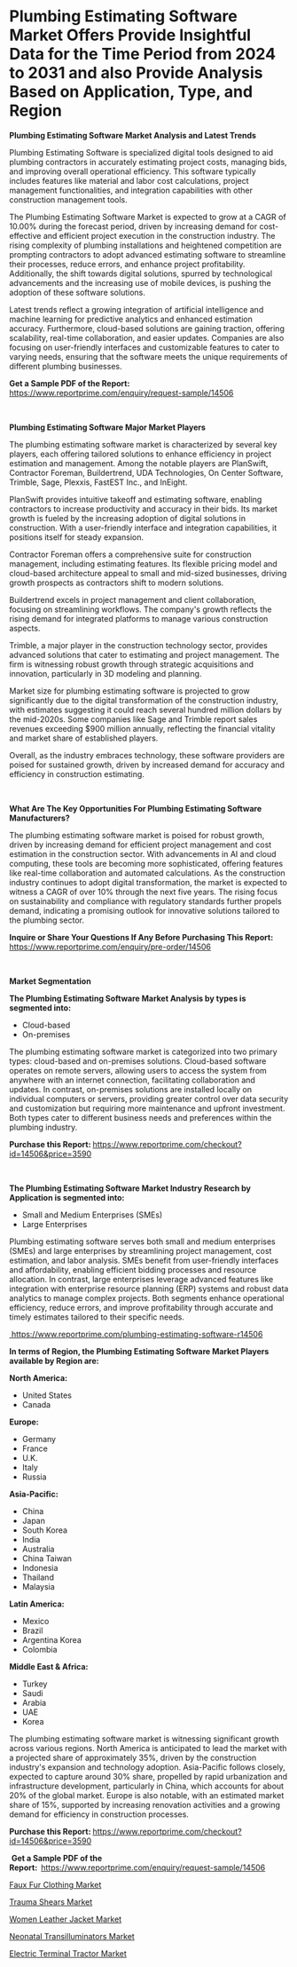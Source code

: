 <p><h1>Plumbing Estimating Software Market Offers Provide Insightful Data for the Time Period from 2024 to 2031 and also Provide Analysis Based on Application, Type, and Region</h1></p><p><strong>Plumbing Estimating Software Market Analysis and Latest Trends</strong></p>
<p><p>Plumbing Estimating Software is specialized digital tools designed to aid plumbing contractors in accurately estimating project costs, managing bids, and improving overall operational efficiency. This software typically includes features like material and labor cost calculations, project management functionalities, and integration capabilities with other construction management tools. </p><p>The Plumbing Estimating Software Market is expected to grow at a CAGR of 10.00% during the forecast period, driven by increasing demand for cost-effective and efficient project execution in the construction industry. The rising complexity of plumbing installations and heightened competition are prompting contractors to adopt advanced estimating software to streamline their processes, reduce errors, and enhance project profitability. Additionally, the shift towards digital solutions, spurred by technological advancements and the increasing use of mobile devices, is pushing the adoption of these software solutions. </p><p>Latest trends reflect a growing integration of artificial intelligence and machine learning for predictive analytics and enhanced estimation accuracy. Furthermore, cloud-based solutions are gaining traction, offering scalability, real-time collaboration, and easier updates. Companies are also focusing on user-friendly interfaces and customizable features to cater to varying needs, ensuring that the software meets the unique requirements of different plumbing businesses.</p></p>
<p><strong>Get a Sample PDF of the Report:&nbsp;</strong> <a href="https://www.reportprime.com/enquiry/request-sample/14506?utm_campaign=1087&utm_medium=2&utm_source=Github&utm_content=ia&utm_term=16112024&utm_id=plumbing-estimating-software">https://www.reportprime.com/enquiry/request-sample/14506</a></p>
<p>&nbsp;</p>
<p><strong>Plumbing Estimating Software Major Market Players</strong></p>
<p><p>The plumbing estimating software market is characterized by several key players, each offering tailored solutions to enhance efficiency in project estimation and management. Among the notable players are PlanSwift, Contractor Foreman, Buildertrend, UDA Technologies, On Center Software, Trimble, Sage, Plexxis, FastEST Inc., and InEight.</p><p>PlanSwift provides intuitive takeoff and estimating software, enabling contractors to increase productivity and accuracy in their bids. Its market growth is fueled by the increasing adoption of digital solutions in construction. With a user-friendly interface and integration capabilities, it positions itself for steady expansion.</p><p>Contractor Foreman offers a comprehensive suite for construction management, including estimating features. Its flexible pricing model and cloud-based architecture appeal to small and mid-sized businesses, driving growth prospects as contractors shift to modern solutions.</p><p>Buildertrend excels in project management and client collaboration, focusing on streamlining workflows. The company's growth reflects the rising demand for integrated platforms to manage various construction aspects.</p><p>Trimble, a major player in the construction technology sector, provides advanced solutions that cater to estimating and project management. The firm is witnessing robust growth through strategic acquisitions and innovation, particularly in 3D modeling and planning.</p><p>Market size for plumbing estimating software is projected to grow significantly due to the digital transformation of the construction industry, with estimates suggesting it could reach several hundred million dollars by the mid-2020s. Some companies like Sage and Trimble report sales revenues exceeding $900 million annually, reflecting the financial vitality and market share of established players.</p><p>Overall, as the industry embraces technology, these software providers are poised for sustained growth, driven by increased demand for accuracy and efficiency in construction estimating.</p></p>
<p>&nbsp;</p>
<p><strong>What Are The Key Opportunities For Plumbing Estimating Software Manufacturers?</strong></p>
<p><p>The plumbing estimating software market is poised for robust growth, driven by increasing demand for efficient project management and cost estimation in the construction sector. With advancements in AI and cloud computing, these tools are becoming more sophisticated, offering features like real-time collaboration and automated calculations. As the construction industry continues to adopt digital transformation, the market is expected to witness a CAGR of over 10% through the next five years. The rising focus on sustainability and compliance with regulatory standards further propels demand, indicating a promising outlook for innovative solutions tailored to the plumbing sector.</p></p>
<p><strong>Inquire or Share Your Questions If Any Before Purchasing This Report:</strong> <a href="https://www.reportprime.com/enquiry/pre-order/14506?utm_campaign=1087&utm_medium=2&utm_source=Github&utm_content=ia&utm_term=16112024&utm_id=plumbing-estimating-software">https://www.reportprime.com/enquiry/pre-order/14506</a></p>
<p>&nbsp;</p>
<p><strong>Market Segmentation</strong></p>
<p><strong>The Plumbing Estimating Software Market Analysis by types is segmented into:</strong></p>
<p><ul><li>Cloud-based</li><li>On-premises</li></ul></p>
<p><p>The plumbing estimating software market is categorized into two primary types: cloud-based and on-premises solutions. Cloud-based software operates on remote servers, allowing users to access the system from anywhere with an internet connection, facilitating collaboration and updates. In contrast, on-premises solutions are installed locally on individual computers or servers, providing greater control over data security and customization but requiring more maintenance and upfront investment. Both types cater to different business needs and preferences within the plumbing industry.</p></p>
<p><strong>Purchase this Report:&nbsp;</strong><a href="https://www.reportprime.com/checkout?id=14506&price=3590&utm_campaign=1087&utm_medium=2&utm_source=Github&utm_content=ia&utm_term=16112024&utm_id=plumbing-estimating-software">https://www.reportprime.com/checkout?id=14506&price=3590</a></p>
<p>&nbsp;</p>
<p><strong>The Plumbing Estimating Software Market Industry Research by Application is segmented into:</strong></p>
<p><ul><li>Small and Medium Enterprises (SMEs)</li><li>Large Enterprises</li></ul></p>
<p><p>Plumbing estimating software serves both small and medium enterprises (SMEs) and large enterprises by streamlining project management, cost estimation, and labor analysis. SMEs benefit from user-friendly interfaces and affordability, enabling efficient bidding processes and resource allocation. In contrast, large enterprises leverage advanced features like integration with enterprise resource planning (ERP) systems and robust data analytics to manage complex projects. Both segments enhance operational efficiency, reduce errors, and improve profitability through accurate and timely estimates tailored to their specific needs.</p></p>
<p><a href="https://www.reportprime.com/plumbing-estimating-software-r14506?utm_campaign=1087&utm_medium=2&utm_source=Github&utm_content=ia&utm_term=16112024&utm_id=plumbing-estimating-software">&nbsp;https://www.reportprime.com/plumbing-estimating-software-r14506</a></p>
<p><strong>In terms of Region, the Plumbing Estimating Software Market Players available by Region are:</strong></p>
<p>
    <p> <strong> North America: </strong>
        <ul>
            <li>United States</li>
            <li>Canada</li>
        </ul>
        </p> 
    <p> <strong> Europe: </strong>
        <ul>
            <li>Germany</li>
            <li>France</li>
            <li>U.K.</li>
            <li>Italy</li>
            <li>Russia</li>
        </ul>
        </p> 
    <p> <strong> Asia-Pacific: </strong>
        <ul>
            <li>China</li>
            <li>Japan</li>
            <li>South Korea</li>
            <li>India</li>
            <li>Australia</li>
            <li>China Taiwan</li>
            <li>Indonesia</li>
            <li>Thailand</li>
            <li>Malaysia</li>
        </ul>
        </p> 
    <p> <strong> Latin America: </strong>
        <ul>
            <li>Mexico</li>
            <li>Brazil</li>
            <li>Argentina Korea</li>
            <li>Colombia</li>
        </ul>
        </p> 
    <p> <strong> Middle East & Africa: </strong>
        <ul>
            <li>Turkey</li>
            <li>Saudi</li>
            <li>Arabia</li>
            <li>UAE</li>
            <li>Korea</li>
        </ul>
    </p>
    </p>
<p><p>The plumbing estimating software market is witnessing significant growth across various regions. North America is anticipated to lead the market with a projected share of approximately 35%, driven by the construction industry's expansion and technology adoption. Asia-Pacific follows closely, expected to capture around 30% share, propelled by rapid urbanization and infrastructure development, particularly in China, which accounts for about 20% of the global market. Europe is also notable, with an estimated market share of 15%, supported by increasing renovation activities and a growing demand for efficiency in construction processes.</p></p>
<p><strong>Purchase this Report: </strong><a href="https://www.reportprime.com/checkout?id=14506&price=3590&utm_campaign=1087&utm_medium=2&utm_source=Github&utm_content=ia&utm_term=16112024&utm_id=plumbing-estimating-software">https://www.reportprime.com/checkout?id=14506&price=3590</a></p>
<p>&nbsp;<strong>Get a Sample PDF of the Report:&nbsp;&nbsp;</strong><a href="https://www.reportprime.com/enquiry/request-sample/14506?utm_campaign=1087&utm_medium=2&utm_source=Github&utm_content=ia&utm_term=16112024&utm_id=plumbing-estimating-software">https://www.reportprime.com/enquiry/request-sample/14506</a></p>
<p><strong></strong></p>
<p><p><a href="https://www.linkedin.com/pulse/faux-fur-clothing-market-size-growth-trends-statistics-forecasts-1qidc?utm_campaign=1087&utm_medium=2&utm_source=Github&utm_content=ia&utm_term=16112024&utm_id=plumbing-estimating-software">Faux Fur Clothing Market</a></p><p><a href="https://issuu.com/reportprime-2/docs/trauma-shears-market-size-2030.pptx_5a6ca21a5e0d83?utm_campaign=1087&utm_medium=2&utm_source=Github&utm_content=ia&utm_term=16112024&utm_id=plumbing-estimating-software">Trauma Shears Market</a></p><p><a href="https://www.linkedin.com/pulse/global-women-leather-jacket-market-opportunities-forecast-period-4ebsc?utm_campaign=1087&utm_medium=2&utm_source=Github&utm_content=ia&utm_term=16112024&utm_id=plumbing-estimating-software">Women Leather Jacket Market</a></p><p><a href="https://issuu.com/reportprime-2/docs/neonatal-transilluminators-market-s_b880ac76127301?utm_campaign=1087&utm_medium=2&utm_source=Github&utm_content=ia&utm_term=16112024&utm_id=plumbing-estimating-software">Neonatal Transilluminators Market</a></p><p><a href="https://www.linkedin.com/pulse/electric-terminal-tractor-market-outlook-share-analysis-growth-9htpf?utm_campaign=1087&utm_medium=2&utm_source=Github&utm_content=ia&utm_term=16112024&utm_id=plumbing-estimating-software">Electric Terminal Tractor Market</a></p></p>